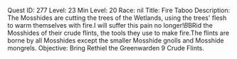 Quest ID: 277
Level: 23
Min Level: 20
Race: nil
Title: Fire Taboo
Description: The Mosshides are cutting the trees of the Wetlands, using the trees' flesh to warm themselves with fire.I will suffer this pain no longer!$B$BRid the Mosshides of their crude flints, the tools they use to make fire.The flints are borne by all Mosshides except the smaller Mosshide gnolls and Mosshide mongrels.
Objective: Bring Rethiel the Greenwarden 9 Crude Flints.
